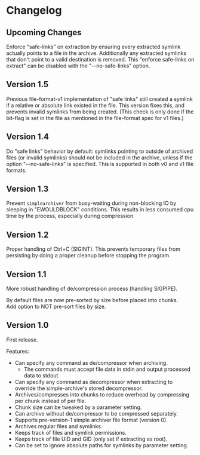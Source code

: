 # Changelog

## Upcoming Changes

Enforce "safe-links" on extraction by ensuring every extracted symlink actually
points to a file in the archive. Additionally any extracted symlinks that don't
point to a valid destination is removed. This "enforce safe-links on extract"
can be disabled with the "--no-safe-links" option.

## Version 1.5

Previous file-format-v1 implementation of "safe links" still created a symlink
if a relative or absolute link existed in the file. This version fixes this, and
prevents invalid symlinks from being created. (This check is only done if the
bit-flag is set in the file as mentioned in the file-format spec for v1 files.)

## Version 1.4

Do "safe links" behavior by default: symlinks pointing to outside of archived
files (or invalid symlinks) should not be included in the archive, unless if the
option "--no-safe-links" is specified. This is supported in both v0 and v1 file
formats.

## Version 1.3

Prevent `simplearchiver` from busy-waiting during non-blocking IO by sleeping
in "EWOULDBLOCK" conditions. This results in less consumed cpu time by the
process, especially during compression.

## Version 1.2

Proper handling of Ctrl+C (SIGINT). This prevents temporary files from
persisting by doing a proper cleanup before stopping the program.

## Version 1.1

More robust handling of de/compression process (handling SIGPIPE).

By default files are now pre-sorted by size before placed into chunks.  
Add option to NOT pre-sort files by size.

## Version 1.0

First release.

Features:

  - Can specify any command as de/compressor when archiving.
      - The commands must accept file data in stdin and output processed data to
        stdout.
  - Can specify any command as decompressor when extracting to override the
    simple-archive's stored decompressor.
  - Archives/compresses into chunks to reduce overhead by compressing per chunk
    instead of per file.
  - Chunk size can be tweaked by a parameter setting.
  - Can archive without de/compressor to be compressed separately.
  - Supports pre-version-1 simple archiver file format (version 0).
  - Archives regular files and symlinks.
  - Keeps track of files and symlink permissions.
  - Keeps track of file UID and GID (only set if extracting as root).
  - Can be set to ignore absolute paths for symlinks by parameter setting.
